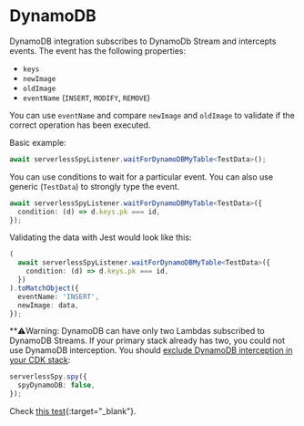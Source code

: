 # DynamoDB

DynamoDB integration subscribes to DynamoDb Stream and intercepts events. The event has the following properties:
 - `keys`
 - `newImage`
 - `oldImage`
 - `eventName` (`INSERT`, `MODIFY`, `REMOVE`) 
 
You can use `eventName` and compare `newImage` and `oldImage` to validate if the correct operation has been executed.

Basic example:

```typescript
await serverlessSpyListener.waitForDynamoDBMyTable<TestData>();
```

You can use conditions to wait for a particular event. You can also use generic (`TestData`) to strongly type the event.

```typescript    
await serverlessSpyListener.waitForDynamoDBMyTable<TestData>({
  condition: (d) => d.keys.pk === id,
});
```

Validating the data with Jest would look like this:
```typescript
(
  await serverlessSpyListener.waitForDynamoDBMyTable<TestData>({
    condition: (d) => d.keys.pk === id,
  })
).toMatchObject({
  eventName: 'INSERT',
  newImage: data,
});
```

**⚠️Warning: DynamoDB can have only two Lambdas subscribed to DynamoDB Streams. If your primary stack already has two, you could not use DynamoDB interception. You should [exclude DynamoDB interception in your CDK stack](./CDK_construct.md):
```typescript
serverlessSpy.spy({
  spyDynamoDB: false,
});
```

Check [this test](https://github.com/ServerlessLife/serverless-spy/blob/main/test/cdk/test/lambdaToDynamoDb.test.ts){:target="_blank"}.